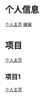 # 个人信息
[个人主页](https://1225297600.github.io/)
[编辑](https://github.com/1225297600/1225297600.github.com/edit/main/index.md)

# 项目
[个人主页](https://1225297600.github.io/)

## 项目1
[个人主页](https://1225297600.github.io/)

